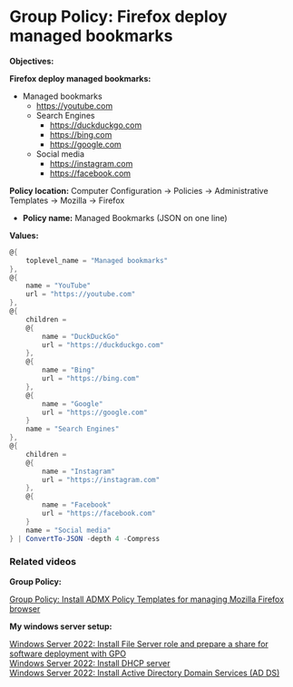 # Group Policy: Firefox deploy managed bookmarks

<b>Objectives:</b>

<b>Firefox deploy managed bookmarks:</b>

* Managed bookmarks
    * https://youtube.com
    * Search Engines
        * https://duckduckgo.com
        * https://bing.com
        * https://google.com
    * Social media
        * https://instagram.com
        * https://facebook.com

<b>Policy location:</b> Computer Configuration -> Policies -> Administrative Templates -> Mozilla -> Firefox

* <b>Policy name:</b> Managed Bookmarks (JSON on one line)

<b>Values:</b>

```powershell
@{
    toplevel_name = "Managed bookmarks"
},
@{
    name = "YouTube"
    url = "https://youtube.com"
},
@{
    children = 
    @{
        name = "DuckDuckGo"
        url = "https://duckduckgo.com"
    },
    @{
        name = "Bing"
        url = "https://bing.com"
    },
    @{
        name = "Google"
        url = "https://google.com"
    }
    name = "Search Engines"
},
@{
    children = 
    @{
        name = "Instagram"
        url = "https://instagram.com"
    },
    @{
        name = "Facebook"
        url = "https://facebook.com"
    }
    name = "Social media"
} | ConvertTo-JSON -depth 4 -Compress
```

### Related videos

<b>Group Policy:</b> <br />

[Group Policy: Install ADMX Policy Templates for managing Mozilla Firefox browser](https://youtu.be/CWpt81mB_8E)

<b>My windows server setup:</b> <br />

[Windows Server 2022: Install File Server role and prepare a share for software deployment with GPO](https://youtu.be/jEWSdC2qwyA) <br />
[Windows Server 2022: Install DHCP server](https://youtu.be/8n0MD9stQis) <br />
[Windows Server 2022: Install Active Directory Domain Services (AD DS)](https://youtu.be/1cYewbW3Tl0) <br />